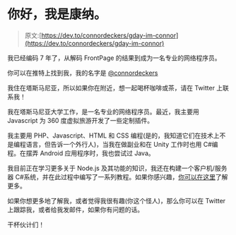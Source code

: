 # 你好，我是康纳。

> 原文:[https://dev.to/connordeckers/gday-im-connor](https://dev.to/connordeckers/gday-im-connor)

我已经编码 7 年了，从解码 FrontPage 的结果到成为一名专业的网络程序员。

你可以在推特上找到我，我的名字是 [@connordeckers](https://twitter.com/connordeckers)

我住在塔斯马尼亚，所以如果你在附近，想一起喝杯咖啡或茶，请在 Twitter 上联系我！

我在塔斯马尼亚大学工作，是一名专业的网络程序员。最近，我主要用 Javascript 为 360 度虚拟旅游开发了一些定制插件。

我主要用 PHP、Javascript、HTML 和 CSS 编程(是的，我知道它们在技术上不是编程语言，但告诉一个外行人)，当我在做副业和在 Unity 工作时也用 C#编程。在摆弄 Android 应用程序时，我也尝试过 Java。

我目前正在学习更多关于 Node.js 及其功能的知识，我还在构建一个客户机/服务器 C#系统，并在此过程中编写了一系列教程。如果你感兴趣，[你可以在这里](https://www.connordeckers.com/category/for-dummies/)了解更多。

如果你想更多地了解我，或者觉得我很有趣(你这个怪人)，那么你可以在 Twitter 上跟踪我，或者给我发邮件，如果你有问题的话。

干杯伙计们！